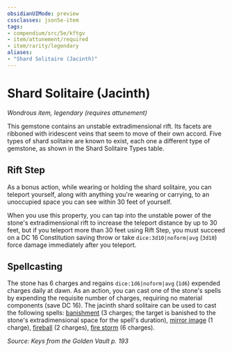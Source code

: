 ```yaml
---
obsidianUIMode: preview
cssclasses: json5e-item
tags:
- compendium/src/5e/kftgv
- item/attunement/required
- item/rarity/legendary
aliases: 
- "Shard Solitaire (Jacinth)"
---
```

# Shard Solitaire (Jacinth)
*Wondrous item, legendary (requires attunement)*  


This gemstone contains an unstable extradimensional rift. Its facets are ribboned with iridescent veins that seem to move of their own accord. Five types of shard solitaire are known to exist, each one a different type of gemstone, as shown in the Shard Solitaire Types table.

## Rift Step

As a bonus action, while wearing or holding the shard solitaire, you can teleport yourself, along with anything you're wearing or carrying, to an unoccupied space you can see within 30 feet of yourself.

When you use this property, you can tap into the unstable power of the stone's extradimensional rift to increase the teleport distance by up to 30 feet, but if you teleport more than 30 feet using Rift Step, you must succeed on a DC 16 Constitution saving throw or take `dice:3d10|noform|avg` (`3d10`) force damage immediately after you teleport.

## Spellcasting

The stone has 6 charges and regains `dice:1d6|noform|avg` (`1d6`) expended charges daily at dawn. As an action, you can cast one of the stone's spells by expending the requisite number of charges, requiring no material components (save DC 16). The jacinth shard solitaire can be used to cast the following spells: [banishment](2-Mechanics/CLI/spells/banishment.md) (3 charges; the target is banished to the stone's extradimensional space for the spell's duration), [mirror image](2-Mechanics/CLI/spells/mirror-image.md) (1 charge), [fireball](2-Mechanics/CLI/spells/fireball.md) (2 charges), [fire storm](2-Mechanics/CLI/spells/fire-storm.md) (6 charges).

*Source: Keys from the Golden Vault p. 193*